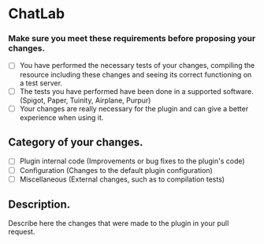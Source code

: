 # ChatLab

### Make sure you meet these requirements before proposing your changes.

- [ ] You have performed the necessary tests of your changes, compiling the resource including these changes and seeing its correct functioning on a test server.
- [ ] The tests you have performed have been done in a supported software. (Spigot, Paper, Tuinity, Airplane, Purpur)
- [ ] Your changes are really necessary for the plugin and can give a better experience when using it.

## Category of your changes.

- [ ] Plugin internal code (Improvements or bug fixes to the plugin's code)
- [ ] Configuration (Changes to the default plugin configuration)
- [ ] Miscellaneous (External changes, such as to compilation tests)

## Description.
Describe here the changes that were made to the plugin in your pull request.